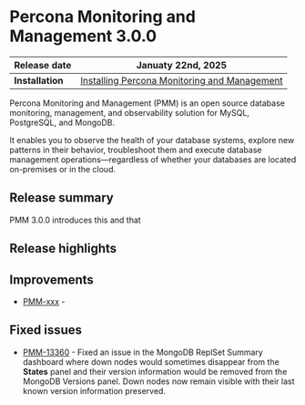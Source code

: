 # Percona Monitoring and Management 3.0.0 

| **Release date** | Januaty 22nd, 2025                                                                                  |
| ----------------- | ----------------------------------------------------------------------------------------------- |
| **Installation** | [Installing Percona Monitoring and Management](../quickstart/index.md) |

Percona Monitoring and Management (PMM) is an open source database monitoring, management, and observability solution for MySQL, PostgreSQL, and MongoDB.

It enables you to observe the health of your database systems, explore new patterns in their behavior, troubleshoot them and execute database management operations—regardless of whether your databases are located on-premises or in the cloud.

## Release summary
PMM 3.0.0 introduces this and that


## Release highlights

### 

## Improvements

- [PMM-xxx](https://perconadev.atlassian.net/browse/PMM-xxx) - 

## Fixed issues

- [PMM-13360](https://perconadev.atlassian.net/browse/PMM-13360) - Fixed an issue in the MongoDB ReplSet Summary dashboard where down nodes would sometimes disappear from the **States** panel and their version information would be removed from the MongoDB Versions panel. Down nodes now remain visible with their last known version information preserved.